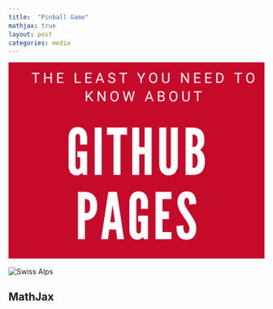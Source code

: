 ```yaml
---
title:  "Pinball Game"
mathjax: true
layout: post
categories: media
---
```


![test-image](https://github.com/ShootToKillSTK/ShootToKillSTK.github.io/blob/master/images/test.png)

![Swiss Alps](https://user-images.githubusercontent.com/4943215/55412536-edbba180-5567-11e9-9c70-6d33bca3f8ed.jpg)


## MathJax
